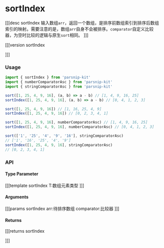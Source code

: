 # sortIndex

[[[desc sortIndex
  输入数组`arr`，返回一个数组，是排序前数组索引到排序后数组索引的映射。需要注意的是，数组`arr`自身不会被排序。`comparator`自定义比较器，为空时比较的逻辑与原生`sort`相同。
]]]

[[[version sortIndex
  
]]]

### Usage

```ts
import { sortIndex } from 'parsnip-kit'
import { numberComparatorAsc } from 'parsnip-kit'
import { stringComparatorAsc } from 'parsnip-kit'

sort([1, 25, 4, 9, 16], (a, b) => a - b) // [1, 4, 9, 16, 25]
sortIndex([1, 25, 4, 9, 16], (a, b) => a - b) // [0, 4, 1, 2, 3]

sort([1, 25, 4, 9, 16]) // [1, 16, 25, 4, 9]
sortIndex([1, 25, 4, 9, 16]) // [0, 2, 3, 4, 1]

sort([1, 25, 4, 9, 16], numberComparatorAsc) // [1, 4, 9, 16, 25]
sortIndex([1, 25, 4, 9, 16], numberComparatorAsc) // [0, 4, 1, 2, 3]

sort(['1', '25', '4', '9', '16'], stringComparatorAsc)
// ['1', '16', '25', '4', '9']
sortIndex([1, 25, 4, 9, 16], stringComparatorAsc)
// [0, 2, 3, 4, 1]
```


### API

#### Type Parameter

[[[template sortIndex
T:数组元素类型
]]]

#### Arguments

[[[params sortIndex
arr:待排序数组
comparator:比较器
]]]

#### Returns

[[[returns sortIndex

]]]